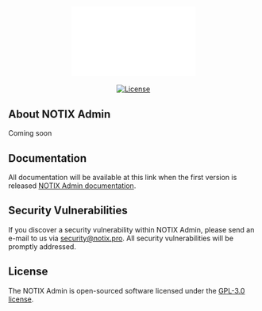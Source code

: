 <p align="center"><a href="https://notix.pro" target="_blank"><img src="https://raw.githubusercontent.com/notix-pro/Notix-Admin/master/public/assets/imgs/notix_pro-logo.png" width="250"></a></p>

<p align="center">
<a href="https://img.shields.io/github/license/notix-pro/Notix-Admin"><img src="https://img.shields.io/github/license/notix-pro/Notix-Admin" alt="License"></a>
</p>

## About NOTIX Admin
Coming soon

## Documentation

All documentation will be available at this link when the first version is released [NOTIX Admin documentation](https://projekty.notix.pro/docs/Notix-Admin-Panel/).

## Security Vulnerabilities

If you discover a security vulnerability within NOTIX Admin, please send an e-mail to us via [security@notix.pro](mailto:security@notix.pro). All security vulnerabilities will be promptly addressed.

## License

The NOTIX Admin is open-sourced software licensed under the [GPL-3.0 license](https://opensource.org/licenses/GPL-3.0).
